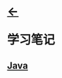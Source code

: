 # <p align=left>[←](https://github.com/KrLite/BrokenThoughts)</p> <p align=left>学习笔记</p>

## [Java](/notebook/java)

